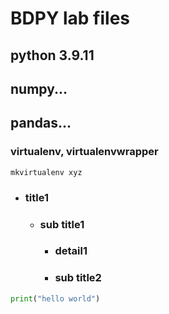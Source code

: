 # BDPY lab files
## python 3.9.11
## numpy...
## pandas...

### virtualenv, virtualenvwrapper
```
mkvirtualenv xyz
```

* ### title1
  * ### sub title1
    * ### detail1
    * ### sub title2
```python
print("hello world")

```